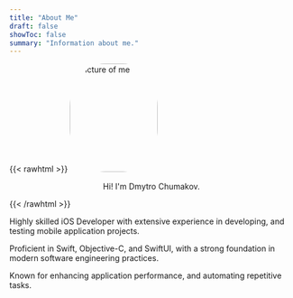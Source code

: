 ```yaml
---
title: "About Me"
draft: false
showToc: false
summary: "Information about me."
---
```


{{< rawhtml >}}
<img style="border-radius:40%;margin-left:auto;margin-right:auto;" width="156px" height="192px" src="/me.jpeg" alt="Picture of me">
<p align="center">Hi! I'm Dmytro Chumakov.</p>
{{< /rawhtml >}}

Highly skilled iOS Developer with extensive experience in developing, and testing mobile application projects. 

Proficient in Swift, Objective-C, and SwiftUI, with a strong foundation in modern software engineering practices. 

Known for enhancing application performance, and automating repetitive tasks.
